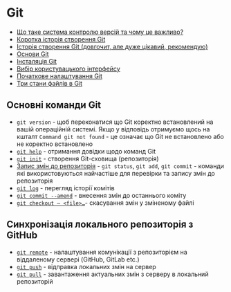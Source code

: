 # Git
- [Що таке система контролю версій та чому це важливо?](https://git-scm.com/book/uk/v2/%d0%92%d1%81%d1%82%d1%83%d0%bf-%d0%9f%d1%80%d0%be-%d1%81%d0%b8%d1%81%d1%82%d0%b5%d0%bc%d1%83-%d0%ba%d0%be%d0%bd%d1%82%d1%80%d0%be%d0%bb%d1%8e-%d0%b2%d0%b5%d1%80%d1%81%d1%96%d0%b9)
- [Коротка історія створення Git](https://git-scm.com/book/uk/v2/%D0%92%D1%81%D1%82%D1%83%D0%BF-%D0%9A%D0%BE%D1%80%D0%BE%D1%82%D0%BA%D0%B0-%D1%96%D1%81%D1%82%D0%BE%D1%80%D1%96%D1%8F-Git)
- [Історія створення Git (довгочит, але дуже цікавий, рекомендую)](https://www.linuxjournal.com/content/git-origin-story)
- [Основи Git](https://git-scm.com/book/uk/v2/%D0%92%D1%81%D1%82%D1%83%D0%BF-%D0%9E%D1%81%D0%BD%D0%BE%D0%B2%D0%B8-Git)
- [Інсталяція Git](https://git-scm.com/book/uk/v2/%D0%92%D1%81%D1%82%D1%83%D0%BF-%D0%86%D0%BD%D1%81%D1%82%D0%B0%D0%BB%D1%8F%D1%86%D1%96%D1%8F-Git)
- [Вибір користувацького інтерфейсу](https://git-scm.com/downloads/guis?os=mac)
- [Початкове налаштування Git](https://git-scm.com/book/uk/v2/%D0%92%D1%81%D1%82%D1%83%D0%BF-%D0%9F%D0%BE%D1%87%D0%B0%D1%82%D0%BA%D0%BE%D0%B2%D0%B5-%D0%BD%D0%B0%D0%BB%D0%B0%D1%88%D1%82%D1%83%D0%B2%D0%B0%D0%BD%D0%BD%D1%8F-Git)
- [Три стани файлів в Git](https://git-scm.com/book/uk/v2/%D0%92%D1%81%D1%82%D1%83%D0%BF-%D0%A2%D1%80%D0%B8-%D1%81%D1%82%D0%B0%D0%BD%D0%B8)

## Основні команди Git
- `git version` - щоб переконатися що Git коректно встановлений на вашій операційній системі. Якщо у відповідь отримуємо щось на кшталт `Command git not found` - це означає що Git не встановлено або не коректно встановлено
- [`git help`](https://git-scm.com/book/uk/v2/%D0%92%D1%81%D1%82%D1%83%D0%BF-%D0%9E%D1%82%D1%80%D0%B8%D0%BC%D0%B0%D0%BD%D0%BD%D1%8F-%D0%B4%D0%BE%D0%BF%D0%BE%D0%BC%D0%BE%D0%B3%D0%B8) - отримання довідки щодо команд Git
- [`git init`](https://git-scm.com/book/uk/v2/%D0%9E%D1%81%D0%BD%D0%BE%D0%B2%D0%B8-Git-%D0%A1%D1%82%D0%B2%D0%BE%D1%80%D0%B5%D0%BD%D0%BD%D1%8F-Git-%D1%81%D1%85%D0%BE%D0%B2%D0%B8%D1%89%D0%B0) - створення Git-сховища (репозиторія)
- [Запис змін до репозиторія](https://git-scm.com/book/uk/v2/%D0%9E%D1%81%D0%BD%D0%BE%D0%B2%D0%B8-Git-%D0%97%D0%B0%D0%BF%D0%B8%D1%81-%D0%B7%D0%BC%D1%96%D0%BD-%D0%B4%D0%BE-%D1%80%D0%B5%D0%BF%D0%BE%D0%B7%D0%B8%D1%82%D0%BE%D1%80%D1%96%D1%8F) - `git status`, `git add`, `git commit` - команди які використовуються найчастіше для перевірки та запису змін до репозиторія
- [`git log`](https://git-scm.com/book/uk/v2/%D0%9E%D1%81%D0%BD%D0%BE%D0%B2%D0%B8-Git-%D0%9F%D0%B5%D1%80%D0%B5%D0%B3%D0%BB%D1%8F%D0%B4-%D1%96%D1%81%D1%82%D0%BE%D1%80%D1%96%D1%97-%D0%BA%D0%BE%D0%BC%D1%96%D1%82%D1%96%D0%B2) - перегляд історії комітів
- [`git commit --amend`](https://git-scm.com/book/uk/v2/%D0%9E%D1%81%D0%BD%D0%BE%D0%B2%D0%B8-Git-%D0%A1%D0%BA%D0%B0%D1%81%D1%83%D0%B2%D0%B0%D0%BD%D0%BD%D1%8F-%D1%80%D0%B5%D1%87%D0%B5%D0%B9) - внесення змін до останнього коміту
- [`git checkout — <file>…​`](https://git-scm.com/book/uk/v2/%D0%9E%D1%81%D0%BD%D0%BE%D0%B2%D0%B8-Git-%D0%A1%D0%BA%D0%B0%D1%81%D1%83%D0%B2%D0%B0%D0%BD%D0%BD%D1%8F-%D1%80%D0%B5%D1%87%D0%B5%D0%B9) - скасування змін у зміненому файлі

## Синхронізація локального репозиторія з GitHub
- [`git remote`](https://git-scm.com/book/uk/v2/%D0%9E%D1%81%D0%BD%D0%BE%D0%B2%D0%B8-Git-%D0%92%D0%B7%D0%B0%D1%94%D0%BC%D0%BE%D0%B4%D1%96%D1%8F-%D0%B7-%D0%B2%D1%96%D0%B4%D0%B4%D0%B0%D0%BB%D0%B5%D0%BD%D0%B8%D0%BC%D0%B8-%D1%81%D1%85%D0%BE%D0%B2%D0%B8%D1%89%D0%B0%D0%BC%D0%B8) - налаштування комунікації з репозиторієм на віддаленому сервері (GitHub, GitLab etc.)
- [`git push`](https://git-scm.com/book/uk/v2/%D0%9E%D1%81%D0%BD%D0%BE%D0%B2%D0%B8-Git-%D0%92%D0%B7%D0%B0%D1%94%D0%BC%D0%BE%D0%B4%D1%96%D1%8F-%D0%B7-%D0%B2%D1%96%D0%B4%D0%B4%D0%B0%D0%BB%D0%B5%D0%BD%D0%B8%D0%BC%D0%B8-%D1%81%D1%85%D0%BE%D0%B2%D0%B8%D1%89%D0%B0%D0%BC%D0%B8) - відправка локальних змін на сервер
- [`git pull`](https://git-scm.com/book/uk/v2/%D0%9E%D1%81%D0%BD%D0%BE%D0%B2%D0%B8-Git-%D0%92%D0%B7%D0%B0%D1%94%D0%BC%D0%BE%D0%B4%D1%96%D1%8F-%D0%B7-%D0%B2%D1%96%D0%B4%D0%B4%D0%B0%D0%BB%D0%B5%D0%BD%D0%B8%D0%BC%D0%B8-%D1%81%D1%85%D0%BE%D0%B2%D0%B8%D1%89%D0%B0%D0%BC%D0%B8) - завантаження актуальних змін з серверу в локальний репозиторій
